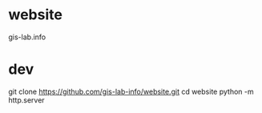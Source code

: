 # website
gis-lab.info


# dev

git clone https://github.com/gis-lab-info/website.git
cd website
python -m http.server